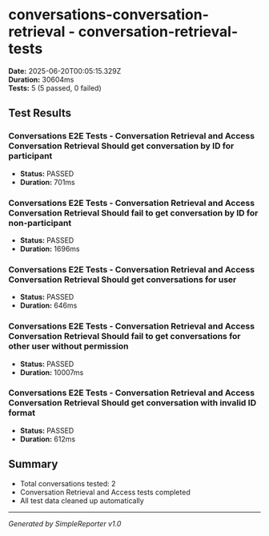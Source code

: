 # conversations-conversation-retrieval - conversation-retrieval-tests

**Date:** 2025-06-20T00:05:15.329Z  
**Duration:** 30604ms  
**Tests:** 5 (5 passed, 0 failed)

## Test Results


### Conversations E2E Tests - Conversation Retrieval and Access Conversation Retrieval Should get conversation by ID for participant
- **Status:** PASSED
- **Duration:** 701ms



### Conversations E2E Tests - Conversation Retrieval and Access Conversation Retrieval Should fail to get conversation by ID for non-participant
- **Status:** PASSED
- **Duration:** 1696ms



### Conversations E2E Tests - Conversation Retrieval and Access Conversation Retrieval Should get conversations for user
- **Status:** PASSED
- **Duration:** 646ms



### Conversations E2E Tests - Conversation Retrieval and Access Conversation Retrieval Should fail to get conversations for other user without permission
- **Status:** PASSED
- **Duration:** 10007ms



### Conversations E2E Tests - Conversation Retrieval and Access Conversation Retrieval Should get conversation with invalid ID format
- **Status:** PASSED
- **Duration:** 612ms



## Summary

- Total conversations tested: 2
- Conversation Retrieval and Access tests completed
- All test data cleaned up automatically

---
*Generated by SimpleReporter v1.0*
